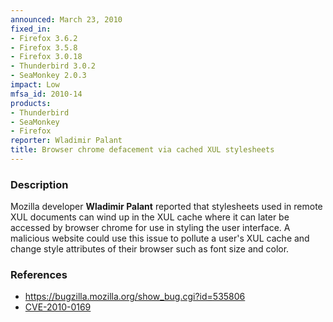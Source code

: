 ```yaml
---
announced: March 23, 2010
fixed_in:
- Firefox 3.6.2
- Firefox 3.5.8
- Firefox 3.0.18
- Thunderbird 3.0.2
- SeaMonkey 2.0.3
impact: Low
mfsa_id: 2010-14
products:
- Thunderbird
- SeaMonkey
- Firefox
reporter: Wladimir Palant
title: Browser chrome defacement via cached XUL stylesheets
---
```


<h3>Description</h3>

<p>Mozilla developer <strong>Wladimir Palant</strong> reported that
stylesheets used in remote XUL documents can wind up in the XUL cache
where it can later be accessed by browser chrome for use in styling
the user interface.  A malicious website could use this issue to
pollute a user's XUL cache and change style attributes of their
browser such as font size and color.</p>

<h3>References</h3>

<ul>
  <li><a href="https://bugzilla.mozilla.org/show_bug.cgi?id=535806">https://bugzilla.mozilla.org/show_bug.cgi?id=535806</a></li>
  <li><a class="ex-ref" href="http://cve.mitre.org/cgi-bin/cvename.cgi?name=CVE-2010-0169">CVE-2010-0169</a></li>
</ul>




